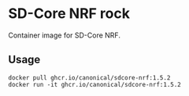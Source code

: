  # SD-Core NRF rock

Container image for SD-Core NRF.

## Usage

```console
docker pull ghcr.io/canonical/sdcore-nrf:1.5.2
docker run -it ghcr.io/canonical/sdcore-nrf:1.5.2
```
